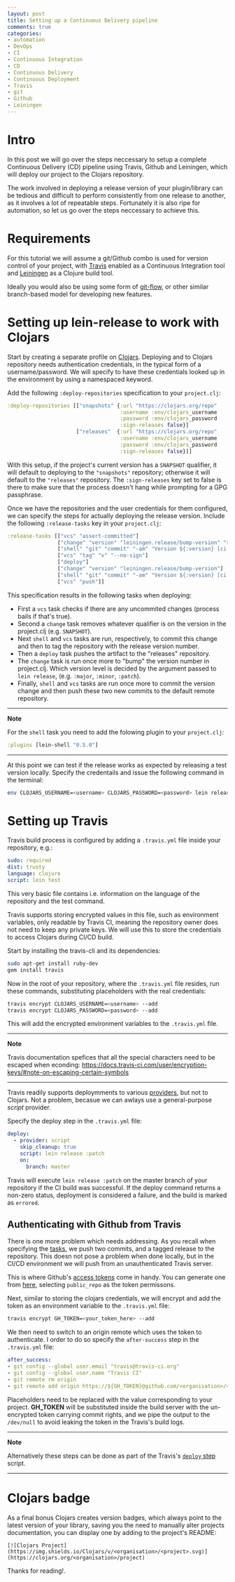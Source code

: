 ```yaml
---
layout: post
title: Setting up a Continuous Delivery pipeline
comments: true
categories:
- automation
- DevOps
- CI
- Continuous Integration
- CD
- Continuous Delivery
- Continuous Deployment
- Travis
- git
- Github
- Leiningen
---
```


# <a name="intro">Intro</a>

In this post we will go over the steps neccessary to setup a complete Continuous Delivery (CD) pipeline using Travis, Github and Leiningen, which will deploy our project to the Clojars repository.

The work involved in deploying a release version of your plugin/library can be tedious and difficult to perform consistently from one release to another, as it involves a lot of repeatable steps.
Fortunately it is also ripe for automation, so let us go over the steps neccessary to achieve this.

# <a name="requirements">Requirements</a>

For this tutorial we will assume a git/Github combo is used for version control of your project, with [Travis](https://travis-ci.org) enabled as a Continuous Integration tool and [Leiningen](https://leiningen.org/) as a Clojure build tool.

Ideally you would also be using some form of [git-flow](https://danielkummer.github.io/git-flow-cheatsheet/), or other similar branch-based model for developing new features.

# <a name="release">Setting up lein-release to work with Clojars</a>

Start by creating a separate profile on [Clojars](https://Clojars.org/).
Deploying and to Clojars repository needs authentication credentials, in the typical form of a username/password.
We will specify to have these credentials looked up in the environment by using a namespaced keyword.

Add the following `:deploy-repositories` specification to your `project.clj`:

```clojure
:deploy-repositories [["snapshots" {:url "https://clojars.org/repo"
                                    :username :env/clojars_username
                                    :password :env/clojars_password
                                    :sign-releases false}]
                      ["releases"  {:url "https://clojars.org/repo"
                                    :username :env/clojars_username
                                    :password :env/clojars_password
                                    :sign-releases false}]]
```

With this setup, if the project's current version has a `SNAPSHOT` qualifier, it will default to deploying to the `"snapshots"` repository; otherwise it will default to the `"releases"` repository.
The `:sign-releases` key set to false is there to make sure that the process doesn't hang while prompting for a GPG passphrase.

Once we have the repositories and the user credentials for them configured, we can specify the steps for actually deploying the release version.
Include the following `:release-tasks` key in your `project.clj`:

```clojure
:release-tasks [["vcs" "assert-committed"]
                ["change" "version" "leiningen.release/bump-version" "release"]
                ["shell" "git" "commit" "-am" "Version ${:version} [ci skip]"]
                ["vcs" "tag" "v" "--no-sign"]
                ["deploy"]
                ["change" "version" "leiningen.release/bump-version"]
                ["shell" "git" "commit" "-am" "Version ${:version} [ci skip]"]
                ["vcs" "push"]]
```

This specification results in the following tasks when deploying:

* First a `vcs` task checks if there are any uncommited changes (process bails if that's true).
* Second a `change` task removes whatever qualifier is on the version in the project.clj (e.g. `SNAPSHOT`).
* Next `shell` and `vcs` tasks are run, respectively, to commit this change and then to tag the repository with the release version number.
* Then a `deploy` task pushes the artifact to the "releases" repository.
* The `change` task is run once more to "bump" the version number in project.clj. Which version level is decided by the argument passed to `lein release`, (e.g. `:major`, `:minor`, `:patch`).
* Finally, `shell` and `vcs` tasks are run once more to commit the version change and then push these two new commits to the default remote repository.

---
**Note**

For the `shell` task you need to add the folowing plugin to your `project.clj`:

```clojure
:plugins [lein-shell "0.5.0"]
```

---

At this point we can test if the release works as expected by releasing a test version locally.
Specify the credentails and issue the following command in the terminal:

```bash
env CLOJARS_USERNAME=<username> CLOJARS_PASSWORD=<password> lein release :patch
```

# <a name="travis">Setting up Travis</a>

Travis build process is configured by adding a `.travis.yml` file inside your repository, e.g.:

```yaml
sudo: required
dist: trusty
language: clojure
script: lein test
```

This very basic file contains i.e. information on the language of the repository and the test command.

Travis supports storing encrypted values in this file, such as environment variables, only readable by Travis CI, meaning the repository owner does not need to keep any private keys.
We will use this to store the credentials to access Clojars during CI/CD build.

Start by installing the travis-cli and its dependencies:

```bash
sudo apt-get install ruby-dev
gem install travis
```

Now in the root of your repository, where the `.travis.yml` file resides, run these commands, substituting placeholders with the real credentials:

```bash
travis encrypt CLOJARS_USERNAME=<username> --add
travis encrypt CLOJARS_PASSWORD=<password> --add
```

This will add the encrypted environment variables to the `.travis.yml` file.

---
**Note**

Travis documentation spefices that all the special characters need to be escaped when econding:
https://docs.travis-ci.com/user/encryption-keys/#note-on-escaping-certain-symbols

---

Travis readily supports deploymments to various [providers](https://docs.travis-ci.com/user/deployment/), but not to Clojars.
Not a problem, becasue  we can awlays use a general-purpose *script* provider.

Specify the deploy step in the `.travis.yml` file:

```yaml
deploy:
  - provider: script
    skip_cleanup: true
    script: lein release :patch
    on:
      branch: master
```

Travis will execute `lein release :patch` on the master branch of your repository if the CI build was successful.
If the deploy command returns a non-zero status, deployment is considered a failure, and the build is marked as `errored`.

## <a name="travis-github">Authenticating with Github from Travis</a>

There is one more problem which needs addressing.
As you recall when specifying the [tasks](#release-tasks), we push two commits, and a tagged release to the repository.
This doesn not pose a problem when done locally, but in the CI/CD environment we will push from an unauthenticated Travis server.

This is where Github's [access tokens](https://help.github.com/articles/creating-a-personal-access-token-for-the-command-line/) come in handy.
You can generate one from [here](https://github.com/settings/tokens), selecting `public_repo` as the token permissons.

Next, similar to storing the clojars credentials, we will encrypt and add the token as an environment variable to the `.travis.yml` file:

```bash
travis encrypt GH_TOKEN=<your_token_here> --add
```
We then need to switch to an origin remote which uses the token to authenticate.
I order to do so specify the `after-success` step in the `.travis.yml` file:

```yaml
after_success:
- git config --global user.email "travis@travis-ci.org"
- git config --global user.name "Travis CI"
- git remote rm origin
- git remote add origin https://${GH_TOKEN}@github.com/<organisation>/<repo>.git > /dev/null 2>&1
```

Placeholders need to be replaced with the value corresponding to your project.
**GH_TOKEN** will be substituted inside the build server with the un-encrypted token carrying commit rights, and we pipe the output to the `/dev/null` to avoid leaking the token in the Travis's build logs.

---
**Note**

Alternatively these steps can be done as part of the Travis's [`deploy` step](#deploy-step) script.

---

# <a name="readme badge">Clojars badge</a>

As a final bonus Clojars creates version badges, which always point to the latest version of your library, saving you the need to manually alter projects documentation, you can display one by adding to the project's README:

```
[![Clojars Project](https://img.shields.io/Clojars/v/<organisation>/<project>.svg)](https://clojars.org/<organisation>/project)
```

Thanks for reading!.
